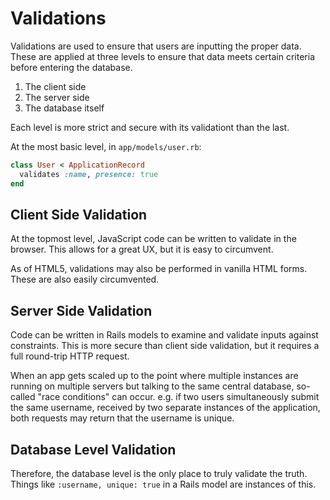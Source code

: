 # Validations

Validations are used to ensure that users are inputting the proper data. These are applied at three levels to ensure that data meets certain criteria before entering the database.
1. The client side
1. The server side
1. The database itself

Each level is more strict and secure with its validationt than the last.

At the most basic level, in `app/models/user.rb`:

```rb
class User < ApplicationRecord
  validates :name, presence: true
end
```

## Client Side Validation

At the topmost level, JavaScript code can be written to validate in the browser. This allows for a great UX, but it is easy to circumvent. 

As of HTML5, validations may also be performed in vanilla HTML forms. These are also easily circumvented. 

## Server Side Validation

Code can be written in Rails models to examine and validate inputs against constraints. This is more secure than client side validation, but it requires a full round-trip HTTP request. 

When an app gets scaled up to the point where multiple instances are running on multiple servers but talking to the same central database, so-called "race conditions" can occur. e.g. if two users simultaneously submit the same username, received by two separate instances of the application, both requests may return that the username is unique.

## Database Level Validation

Therefore, the database level is the only place to truly validate the truth. Things like `:username, unique: true` in a Rails model are instances of this.
